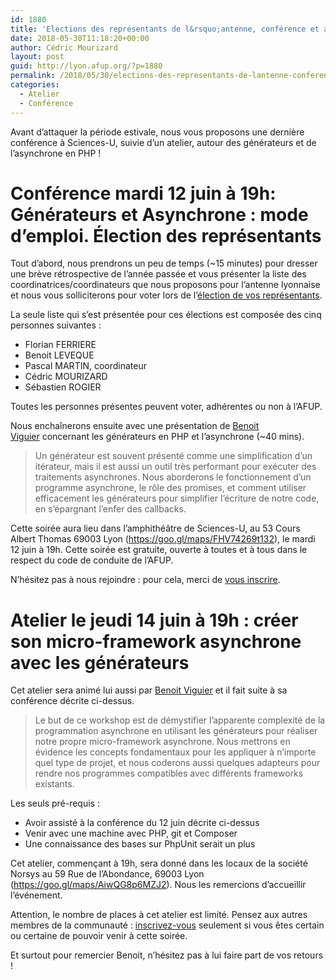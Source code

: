 ```yaml
---
id: 1880
title: 'Elections des représentants de l&rsquo;antenne, conférence et atelier sur les générateurs et l&rsquo;asynchrone les 12 et 14 juin à 19h'
date: 2018-05-30T11:18:20+00:00
author: Cédric Mourizard
layout: post
guid: http://lyon.afup.org/?p=1880
permalink: /2018/05/30/elections-des-representants-de-lantenne-conference-et-atelier-sur-les-generateurs-et-lasynchrone-les-12-et-14-juin-a-19h/
categories:
  - Atelier
  - Conférence
---
```

Avant d&rsquo;attaquer la période estivale, nous vous proposons une dernière conférence à Sciences-U, suivie d&rsquo;un atelier, autour des générateurs et de l&rsquo;asynchrone en PHP !

# Conférence mardi 12 juin à 19h: Générateurs et Asynchrone : mode d’emploi. Élection des représentants

Tout d&rsquo;abord, nous prendrons un peu de temps (~15 minutes) pour dresser une brève rétrospective de l&rsquo;année passée et vous présenter la liste des coordinatrices/coordinateurs que nous proposons pour l&rsquo;antenne lyonnaise et nous vous solliciterons pour voter lors de l&rsquo;[élection de vos représentants](https://afup.org/news/993-les-antennes-designent-leurs-representants).

La seule liste qui s&rsquo;est présentée pour ces élections est composée des cinq personnes suivantes :

  * Florian FERRIERE
  * Benoit LEVEQUE
  * Pascal MARTIN, coordinateur
  * Cédric MOURIZARD
  * Sébastien ROGIER

Toutes les personnes présentes peuvent voter, adhérentes ou non à l&rsquo;AFUP.

Nous enchaînerons ensuite avec une présentation de [Benoit Viguier](https://b-viguier.github.io/) concernant les générateurs en PHP et l&rsquo;asynchrone (~40 mins).

> Un générateur est souvent présenté comme une simplification d&rsquo;un itérateur, mais il est aussi un outil très performant pour exécuter des traitements asynchrones. Nous aborderons le fonctionnement d’un programme asynchrone, le rôle des promises, et comment utiliser efficacement les générateurs pour simplifier l’écriture de notre code, en s&rsquo;épargnant l’enfer des callbacks.

Cette soirée aura lieu dans l’amphithéâtre de Sciences-U, au 53 Cours Albert Thomas 69003 Lyon (<a class="link" title="https://goo.gl/maps/FHV74269t132" href="https://goo.gl/maps/FHV74269t132" target="__blank">https://goo.gl/maps/FHV74269t132</a>), le mardi 12 juin à 19h. Cette soirée est gratuite, ouverte à toutes et à tous dans le respect du code de conduite de l&rsquo;AFUP.

N’hésitez pas à nous rejoindre : pour cela, merci de [vous inscrire](https://www.meetup.com/fr-FR/afup-lyon-php/events/251104151/).

# Atelier le jeudi 14 juin à 19h : créer son micro-framework asynchrone avec les générateurs

Cet atelier sera animé lui aussi par [Benoit Viguier](https://b-viguier.github.io/) et il fait suite à sa conférence décrite ci-dessus.

> Le but de ce workshop est de démystifier l’apparente complexité de la programmation asynchrone en utilisant les générateurs pour réaliser notre propre micro-framework asynchrone. Nous mettrons en évidence les concepts fondamentaux pour les appliquer à n’importe quel type de projet, et nous coderons aussi quelques adapteurs pour rendre nos programmes compatibles avec différents frameworks existants.

Les seuls pré-requis :

  * Avoir assisté à la conférence du 12 juin décrite ci-dessus
  * Venir avec une machine avec PHP, git et Composer
  * Une connaissance des bases sur PhpUnit serait un plus

Cet atelier, commençant à 19h, sera donné dans les locaux de la société Norsys au 59 Rue de l’Abondance, 69003 Lyon (<a class="link" title="https://goo.gl/maps/AiwQG8p6MZJ2" href="https://goo.gl/maps/AiwQG8p6MZJ2" target="__blank">https://goo.gl/maps/AiwQG8p6MZJ2</a>). Nous les remercions d’accueillir l’événement.

Attention, le nombre de places à cet atelier est limité. Pensez aux autres membres de la communauté : [inscrivez-vous](https://www.meetup.com/fr-FR/afup-lyon-php/events/251104216/) seulement si vous êtes certain ou certaine de pouvoir venir à cette soirée.

Et surtout pour remercier Benoit, n&rsquo;hésitez pas à lui faire part de vos retours !